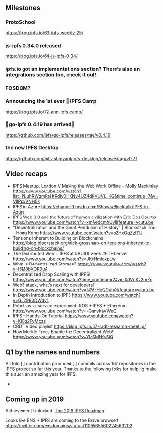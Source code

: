
## Milestones

### ProtoSchool
https://blog.ipfs.io/63-ipfs-weekly-25/

### js-ipfs 0.34.0 released
https://blog.ipfs.io/64-js-ipfs-0-34/

### ipfs.io got an implementations section? There’s also an integrations section too, check it out!

### FOSDOM?

### Announcing the 1st ever 🌌 IPFS Camp
https://blog.ipfs.io/72-ann-ipfs-camp/

### 🎉go-ipfs 0.4.19 has arrived🎉
https://github.com/ipfs/go-ipfs/releases/tag/v0.4.19

### the new IPFS Desktop
https://github.com/ipfs-shipyard/ipfs-desktop/releases/tag/v0.7.1

## Video recaps

+ IPFS Meetup, London // Making the Web Work Offline - Molly Mackinlay https://www.youtube.com/watch?list=PLuhRWgmPaHtRdiy0HKNy4UZ4dKVUVL_KG&time_continue=7&v=VllPpxVNH5k
+ IPFS in Azure  https://channel9.msdn.com/Shows/Blocktalk/IPFS-in-Azure
+ IPFS Web 3.0 and the future of human civilization with Eric Des Courtis  https://www.youtube.com/watch?v=xmAedcmhUvI&feature=youtu.be
+ “Decentralization and the Great Pendulum of History” | Blockstack Tour - Hong Kong  https://www.youtube.com/watch?v=o2HxOqZzR1U
+ Tensions Inherent to Building on Blockchains  https://blog.blockstack.org/nick-grossman-on-tensions-inherent-to-building-on-blockchains/
+ The Distributed Web + IPFS at #BUIDLweek #ETHDenver  https://www.youtube.com/watch?v=JKcHmloxpLw
+ What is Decentralized Storage?  https://www.youtube.com/watch?v=I5M8bXQR9uA
+ Decentralized Dapp Scaling with IPFS!  https://www.youtube.com/watch?time_continue=2&v=-XdVnK22mZc
+ Web3 stack, what’s next for developers?  https://www.youtube.com/watch?v=N76-HcQDuhQ&feature=youtu.be
+ In Depth Introduction to IPFS  https://www.youtube.com/watch?v=GJ2980DWdyc
+ Robot-as-a-service experiment: ROS + IPFS + Ethereum  https://www.youtube.com/watch?v=-GgnykaVWeQ
+ IPFS - Hands-On Tutorial  https://www.youtube.com/watch?v=KIEq2FyMczs
+ CRDT Video playlist https://blog.ipfs.io/67-crdt-research-meetup/
+ How Merkle Trees Enable the Decentralized Web! https://www.youtube.com/watch?v=YIc6MNfv5iQ

## Q1 by the names and numbers
All told  [ ] contributors produced [ ] commits across 167 repositories in the IPFS project so far this year. Thanks to the following folks for helping make this such an amazing year for IPFS.

+

## Coming up in 2019

Achievement Unlocked: [The 2019 IPFS Roadmap](https://blog.ipfs.io/78-ipfs-2019-roadmap/)

Looks like ENS + IPFS are coming to the Brave browser!  https://twitter.com/ensdomains/status/1105565560224563202

